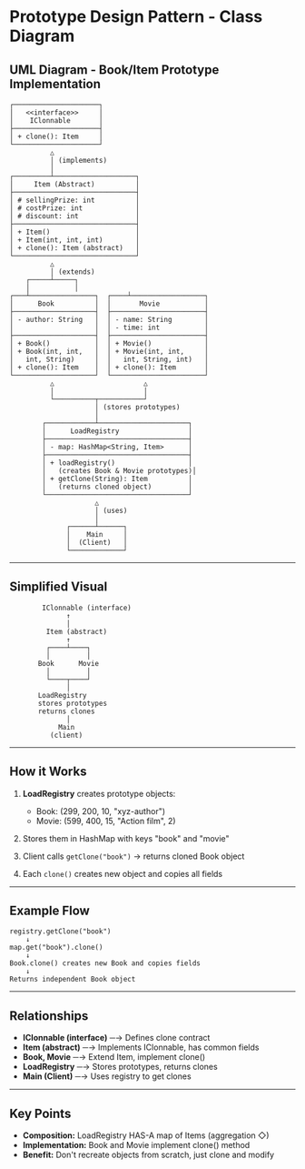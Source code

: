# Prototype Design Pattern - Class Diagram

## UML Diagram - Book/Item Prototype Implementation

```
┌─────────────────────┐
│   <<interface>>     │
│    IClonnable       │
├─────────────────────┤
│ + clone(): Item     │
└─────────────────────┘
          △
          │ (implements)
          │
┌─────────┴────────────────────┐
│     Item (Abstract)          │
├──────────────────────────────┤
│ # sellingPrize: int          │
│ # costPrize: int             │
│ # discount: int              │
├──────────────────────────────┤
│ + Item()                     │
│ + Item(int, int, int)        │
│ + clone(): Item (abstract)   │
└──────────────────────────────┘
          △
          │ (extends)
    ┌─────┴─────┐
    │           │
┌───┴────────────────┐  ┌────┴──────────────────┐
│      Book          │  │       Movie           │
├────────────────────┤  ├───────────────────────┤
│ - author: String   │  │ - name: String        │
│                    │  │ - time: int           │
├────────────────────┤  ├───────────────────────┤
│ + Book()           │  │ + Movie()             │
│ + Book(int, int,   │  │ + Movie(int, int,     │
│   int, String)     │  │   int, String, int)   │
│ + clone(): Item    │  │ + clone(): Item       │
└────────────────────┘  └───────────────────────┘
          △                      △
          │                      │
          └──────────┬───────────┘
                     │ (stores prototypes)
                     │
        ┌────────────┴──────────────────────┐
        │      LoadRegistry                 │
        ├───────────────────────────────────┤
        │ - map: HashMap<String, Item>      │
        ├───────────────────────────────────┤
        │ + loadRegistry()                  │
        │   (creates Book & Movie prototypes)│
        │ + getClone(String): Item          │
        │   (returns cloned object)         │
        └───────────────────────────────────┘
                     △
                     │ (uses)
                     │
              ┌──────┴──────┐
              │    Main     │
              │  (Client)   │
              └─────────────┘
```

---

## Simplified Visual

```
        IClonnable (interface)
              ↑
              │
         Item (abstract)
              ↑
         ┌────┴────┐
         │         │
       Book      Movie
         │         │
         └────┬────┘
              │
       LoadRegistry
       stores prototypes
       returns clones
              │
            Main
          (client)
```

---

## How it Works

1. **LoadRegistry** creates prototype objects:
   - Book: (299, 200, 10, "xyz-author")
   - Movie: (599, 400, 15, "Action film", 2)

2. Stores them in HashMap with keys "book" and "movie"

3. Client calls `getClone("book")` → returns cloned Book object

4. Each `clone()` creates new object and copies all fields

---

## Example Flow

```
registry.getClone("book")
    ↓
map.get("book").clone()
    ↓
Book.clone() creates new Book and copies fields
    ↓
Returns independent Book object
```

---

## Relationships

- **IClonnable (interface)** ─→ Defines clone contract
- **Item (abstract)** ─→ Implements IClonnable, has common fields
- **Book, Movie** ─→ Extend Item, implement clone()
- **LoadRegistry** ─→ Stores prototypes, returns clones
- **Main (Client)** ─→ Uses registry to get clones

---

## Key Points

- **Composition:** LoadRegistry HAS-A map of Items (aggregation ◇)
- **Implementation:** Book and Movie implement clone() method
- **Benefit:** Don't recreate objects from scratch, just clone and modify
